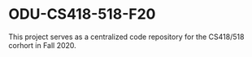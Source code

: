 # ODU-CS418-518-F20
This project serves as a centralized code repository for the CS418/518 corhort in Fall 2020. 
